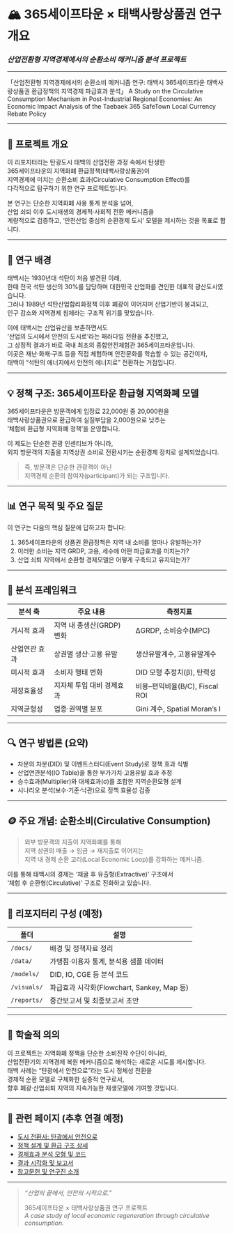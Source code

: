 # 🏔️ 365세이프타운 × 태백사랑상품권 연구 개요  
### _산업전환형 지역경제에서의 순환소비 메커니즘 분석 프로젝트_

---

「산업전환형 지역경제에서의 순환소비 메커니즘 연구: 태백시 365세이프타운 태백사랑상품권 환급정책의 지역경제 파급효과 분석」
A Study on the Circulative Consumption Mechanism in Post-Industrial Regional Economies: An Economic Impact Analysis of the Taebaek 365 SafeTown Local Currency Rebate Policy

---

## 📘 프로젝트 개요

이 리포지터리는 탄광도시 태백의 산업전환 과정 속에서 탄생한  
365세이프타운의 지역화폐 환급정책(태백사랑상품권)이  
지역경제에 미치는 순환소비 효과(Circulative Consumption Effect)를  
다각적으로 탐구하기 위한 연구 프로젝트입니다.

본 연구는 단순한 지역화폐 사용 통계 분석을 넘어,  
산업 쇠퇴 이후 도시재생의 경제적·사회적 전환 메커니즘을  
계량적으로 검증하고, ‘안전산업 중심의 순환경제 도시’ 모델을 제시하는 것을 목표로 합니다.

---

## 🧭 연구 배경

태백시는 1930년대 석탄이 처음 발견된 이래,  
한때 전국 석탄 생산의 30%를 담당하며 대한민국 산업화를 견인한 대표적 광산도시였습니다.  
그러나 1989년 석탄산업합리화정책 이후 폐광이 이어지며 산업기반이 붕괴되고,  
인구 감소와 지역경제 침체라는 구조적 위기를 맞았습니다.

이에 태백시는 산업유산을 보존하면서도  
‘산업의 도시에서 안전의 도시로’라는 패러다임 전환을 추진했고,  
그 상징적 결과가 바로 국내 최초의 종합안전체험관 365세이프타운입니다.  
이곳은 재난·화재·구조 등을 직접 체험하며 안전문화를 학습할 수 있는 공간이자,  
태백이 “석탄의 에너지에서 안전의 에너지로” 전환하는 거점입니다.

---

## 💡 정책 구조: 365세이프타운 환급형 지역화폐 모델

365세이프타운은 방문객에게 입장료 22,000원 중 20,000원을  
태백사랑상품권으로 환급하여 실질부담을 2,000원으로 낮추는  
‘체험비 환급형 지역화폐 정책’을 운영합니다.

이 제도는 단순한 관광 인센티브가 아니라,  
외지 방문객의 지출을 지역상권 소비로 전환시키는 순환경제 장치로 설계되었습니다.  

> 즉, 방문객은 단순한 관광객이 아닌  
> 지역경제 순환의 참여자(participant)가 되는 구조입니다.

---

## 📊 연구 목적 및 주요 질문

이 연구는 다음의 핵심 질문에 답하고자 합니다:

1. 365세이프타운의 상품권 환급정책은 지역 내 소비를 얼마나 유발하는가?  
2. 이러한 소비는 지역 GRDP, 고용, 세수에 어떤 파급효과를 미치는가?  
3. 산업 쇠퇴 지역에서 순환형 경제모델은 어떻게 구축되고 유지되는가?

---

## 🧮 분석 프레임워크

| 분석 축 | 주요 내용 | 측정지표 |
|----------|------------|------------|
| 거시적 효과 | 지역 내 총생산(GRDP) 변화 | ΔGRDP, 소비승수(MPC) |
| 산업연관 효과 | 상권별 생산·고용 유발 | 생산유발계수, 고용유발계수 |
| 미시적 효과 | 소비자 행태 변화 | DID 모형 추정치(β), 탄력성 |
| 재정효율성 | 지자체 투입 대비 경제효과 | 비용–편익비율(B/C), Fiscal ROI |
| 지역균형성 | 업종·권역별 분포 | Gini 계수, Spatial Moran’s I |

---

## 🔍 연구 방법론 (요약)

- 차분의 차분(DID) 및 이벤트스터디(Event Study)로 정책 효과 식별  
- 산업연관분석(IO Table)을 통한 부가가치·고용유발 효과 추정  
- 승수효과(Multiplier)와 대체효과(σ)를 조합한 지역순환모형 설계  
- 시나리오 분석(보수·기준·낙관)으로 정책 효율성 검증

---

## 🪙 주요 개념: 순환소비(Circulative Consumption)

> 외부 방문객의 지출이 지역화폐를 통해  
> 지역 상권의 매출 → 임금 → 재지출로 이어지는  
> 지역 내 경제 순환 고리(Local Economic Loop)를 강화하는 메커니즘.

이를 통해 태백시의 경제는 ‘채굴 후 유출형(Extractive)’ 구조에서  
‘체험 후 순환형(Circulative)’ 구조로 진화하고 있습니다.

---

## 🧩 리포지터리 구성 (예정)

| 폴더 | 설명 |
|------|------|
| `/docs/` | 배경 및 정책자료 정리 |
| `/data/` | 가맹점·이용자 통계, 분석용 샘플 데이터 |
| `/models/` | DID, IO, CGE 등 분석 코드 |
| `/visuals/` | 파급효과 시각화(Flowchart, Sankey, Map 등) |
| `/reports/` | 중간보고서 및 최종보고서 초안 |

---

## 🧠 학술적 의의

이 프로젝트는 지역화폐 정책을 단순한 소비진작 수단이 아니라,  
산업전환기의 지역경제 복원 메커니즘으로 해석하는 새로운 시도를 제시합니다.  
태백 사례는 “탄광에서 안전으로”라는 도시 정체성 전환을  
경제적 순환 모델로 구체화한 실증적 연구로서,  
향후 폐광·산업쇠퇴 지역의 지속가능한 재생모델에 기여할 것입니다.

---

## 📎 관련 페이지 (추후 연결 예정)

- [도시 전환사: 탄광에서 안전으로](#)
- [정책 설계 및 환급 구조 상세](#)
- [경제효과 분석 모형 및 코드](#)
- [결과 시각화 및 보고서](#)
- [참고문헌 및 연구진 소개](#)

---

> _“산업의 끝에서, 안전의 시작으로.”_  
>  
> 365세이프타운 × 태백사랑상품권 연구 프로젝트  
> _A case study of local economic regeneration through circulative consumption._
